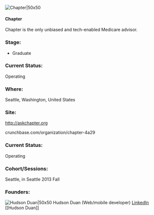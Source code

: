 

![Chapter|50x50](https://apimg.techstars.com/connect/images/image_files/557f418d740ea72fe9000002/original/chapter_logo_techstars.jpg)

#### Chapter
Chapter is the only unbiased and tech-enabled Medicare advisor.

### Stage: 
 - Graduate 

### Current Status: 
Operating

### Where:
Seattle, Washington, United States

### Site:
http://askchapter.org



crunchbase.com/organization/chapter-4a29

### Current Status: 
Operating

### Cohort/Sessions: 
Seattle, in Seattle 2013 Fall

### Founders: 

![Hudson Duan|50x50](https://s3.amazonaws.com/photos.angel.co/users/209766-medium_jpg?1382562020) Hudson Duan (Web/mobile developer) [LinkedIn](https://linkedin.com/in/hudsonduan) [[Hudson Duan]]


